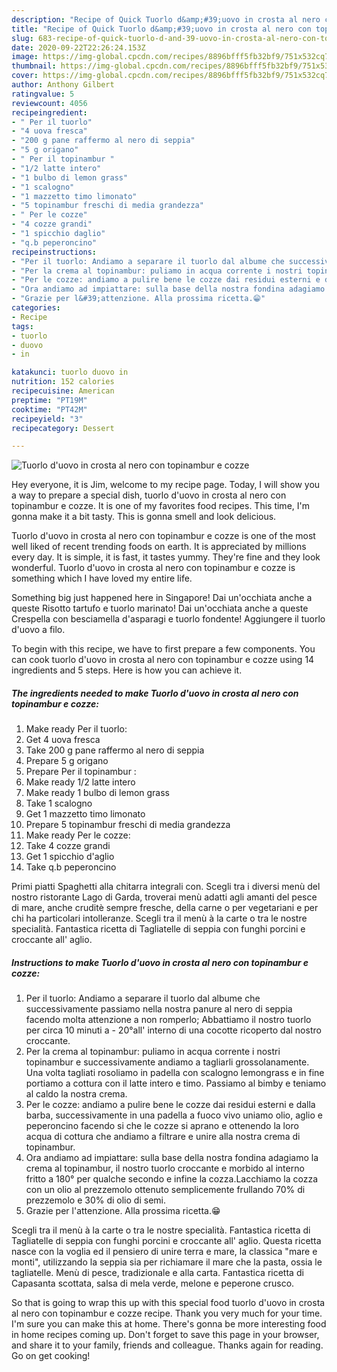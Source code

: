 ```yaml
---
description: "Recipe of Quick Tuorlo d&amp;#39;uovo in crosta al nero con topinambur e cozze"
title: "Recipe of Quick Tuorlo d&amp;#39;uovo in crosta al nero con topinambur e cozze"
slug: 683-recipe-of-quick-tuorlo-d-and-39-uovo-in-crosta-al-nero-con-topinambur-e-cozze
date: 2020-09-22T22:26:24.153Z
image: https://img-global.cpcdn.com/recipes/8896bfff5fb32bf9/751x532cq70/tuorlo-duovo-in-crosta-al-nero-con-topinambur-e-cozze-recipe-main-photo.jpg
thumbnail: https://img-global.cpcdn.com/recipes/8896bfff5fb32bf9/751x532cq70/tuorlo-duovo-in-crosta-al-nero-con-topinambur-e-cozze-recipe-main-photo.jpg
cover: https://img-global.cpcdn.com/recipes/8896bfff5fb32bf9/751x532cq70/tuorlo-duovo-in-crosta-al-nero-con-topinambur-e-cozze-recipe-main-photo.jpg
author: Anthony Gilbert
ratingvalue: 5
reviewcount: 4056
recipeingredient:
- " Per il tuorlo"
- "4 uova fresca"
- "200 g pane raffermo al nero di seppia"
- "5 g origano"
- " Per il topinambur "
- "1/2 latte intero"
- "1 bulbo di lemon grass"
- "1 scalogno"
- "1 mazzetto timo limonato"
- "5 topinambur freschi di media grandezza"
- " Per le cozze"
- "4 cozze grandi"
- "1 spicchio daglio"
- "q.b peperoncino"
recipeinstructions:
- "Per il tuorlo: Andiamo a separare il tuorlo dal albume che successivamente passiamo nella nostra panure al nero di seppia facendo molta attenzione a non romperlo; Abbattiamo il nostro tuorlo per circa 10 minuti a - 20°all&#39; interno di una cocotte ricoperto dal nostro croccante."
- "Per la crema al topinambur: puliamo in acqua corrente i nostri topinambur e successivamente andiamo a tagliarli grossolanamente. Una volta tagliati rosoliamo in padella con scalogno lemongrass e in fine portiamo a cottura con il latte intero e timo. Passiamo al bimby e teniamo al caldo la nostra crema."
- "Per le cozze: andiamo a pulire bene le cozze dai residui esterni e dalla barba, successivamente in una padella a fuoco vivo uniamo olio, aglio e peperoncino facendo si che le cozze si aprano e ottenendo la loro acqua di cottura che andiamo a filtrare e unire alla nostra crema di topinambur."
- "Ora andiamo ad impiattare: sulla base della nostra fondina adagiamo la crema al topinambur, il nostro tuorlo croccante e morbido al interno fritto a 180° per qualche secondo e infine la cozza.Lacchiamo la cozza con un olio al prezzemolo ottenuto semplicemente frullando 70% di prezzemolo e 30% di olio di semi."
- "Grazie per l&#39;attenzione. Alla prossima ricetta.😁"
categories:
- Recipe
tags:
- tuorlo
- duovo
- in

katakunci: tuorlo duovo in 
nutrition: 152 calories
recipecuisine: American
preptime: "PT19M"
cooktime: "PT42M"
recipeyield: "3"
recipecategory: Dessert

---
```



![Tuorlo d&#39;uovo in crosta al nero con topinambur e cozze](https://img-global.cpcdn.com/recipes/8896bfff5fb32bf9/751x532cq70/tuorlo-duovo-in-crosta-al-nero-con-topinambur-e-cozze-recipe-main-photo.jpg)

Hey everyone, it is Jim, welcome to my recipe page. Today, I will show you a way to prepare a special dish, tuorlo d&#39;uovo in crosta al nero con topinambur e cozze. It is one of my favorites food recipes. This time, I'm gonna make it a bit tasty. This is gonna smell and look delicious.

Tuorlo d&#39;uovo in crosta al nero con topinambur e cozze is one of the most well liked of recent trending foods on earth. It is appreciated by millions every day. It is simple, it is fast, it tastes yummy. They're fine and they look wonderful. Tuorlo d&#39;uovo in crosta al nero con topinambur e cozze is something which I have loved my entire life.

Something big just happened here in Singapore! Dai un&#39;occhiata anche a queste Risotto tartufo e tuorlo marinato! Dai un&#39;occhiata anche a queste Crespella con besciamella d&#39;asparagi e tuorlo fondente! Aggiungere il tuorlo d&#39;uovo a filo.


To begin with this recipe, we have to first prepare a few components. You can cook tuorlo d&#39;uovo in crosta al nero con topinambur e cozze using 14 ingredients and 5 steps. Here is how you can achieve it.

<!--inarticleads1-->

##### The ingredients needed to make Tuorlo d&#39;uovo in crosta al nero con topinambur e cozze:

1. Make ready  Per il tuorlo:
1. Get 4 uova fresca
1. Take 200 g pane raffermo al nero di seppia
1. Prepare 5 g origano
1. Prepare  Per il topinambur :
1. Make ready 1/2 latte intero
1. Make ready 1 bulbo di lemon grass
1. Take 1 scalogno
1. Get 1 mazzetto timo limonato
1. Prepare 5 topinambur freschi di media grandezza
1. Make ready  Per le cozze:
1. Take 4 cozze grandi
1. Get 1 spicchio d&#39;aglio
1. Take q.b peperoncino


Primi piatti Spaghetti alla chitarra integrali con. Scegli tra i diversi menù del nostro ristorante Lago di Garda, troverai menù adatti agli amanti del pesce di mare, anche cruditè sempre fresche, della carne o per vegetariani e per chi ha particolari intolleranze. Scegli tra il menù à la carte o tra le nostre specialità. Fantastica ricetta di Tagliatelle di seppia con funghi porcini e croccante all&#39; aglio. 

<!--inarticleads2-->

##### Instructions to make Tuorlo d&#39;uovo in crosta al nero con topinambur e cozze:

1. Per il tuorlo: Andiamo a separare il tuorlo dal albume che successivamente passiamo nella nostra panure al nero di seppia facendo molta attenzione a non romperlo; Abbattiamo il nostro tuorlo per circa 10 minuti a - 20°all&#39; interno di una cocotte ricoperto dal nostro croccante.
1. Per la crema al topinambur: puliamo in acqua corrente i nostri topinambur e successivamente andiamo a tagliarli grossolanamente. Una volta tagliati rosoliamo in padella con scalogno lemongrass e in fine portiamo a cottura con il latte intero e timo. Passiamo al bimby e teniamo al caldo la nostra crema.
1. Per le cozze: andiamo a pulire bene le cozze dai residui esterni e dalla barba, successivamente in una padella a fuoco vivo uniamo olio, aglio e peperoncino facendo si che le cozze si aprano e ottenendo la loro acqua di cottura che andiamo a filtrare e unire alla nostra crema di topinambur.
1. Ora andiamo ad impiattare: sulla base della nostra fondina adagiamo la crema al topinambur, il nostro tuorlo croccante e morbido al interno fritto a 180° per qualche secondo e infine la cozza.Lacchiamo la cozza con un olio al prezzemolo ottenuto semplicemente frullando 70% di prezzemolo e 30% di olio di semi.
1. Grazie per l&#39;attenzione. Alla prossima ricetta.😁


Scegli tra il menù à la carte o tra le nostre specialità. Fantastica ricetta di Tagliatelle di seppia con funghi porcini e croccante all&#39; aglio. Questa ricetta nasce con la voglia ed il pensiero di unire terra e mare, la classica &#34;mare e monti&#34;, utilizzando la seppia sia per richiamare il mare che la pasta, ossia le tagliatelle. Menù di pesce, tradizionale e alla carta. Fantastica ricetta di Capasanta scottata, salsa di mela verde, melone e peperone crusco. 

So that is going to wrap this up with this special food tuorlo d&#39;uovo in crosta al nero con topinambur e cozze recipe. Thank you very much for your time. I'm sure you can make this at home. There's gonna be more interesting food in home recipes coming up. Don't forget to save this page in your browser, and share it to your family, friends and colleague. Thanks again for reading. Go on get cooking!
